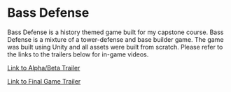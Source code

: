 # Bass Defense
Bass Defense is a history themed game built for my capstone course. Bass Defense is a mixture of a tower-defense and base builder game. The game was built using Unity and all assets were built from scratch. Please refer to the links to the trailers below for in-game videos.


[Link to Alpha/Beta Trailer](https://youtu.be/mL_yEtKeKn0)


[Link to Final Game Trailer](https://youtu.be/Ti2v3vYL8pU)
